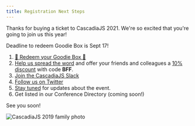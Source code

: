 ```yaml
---
title: Registration Next Steps
---
```

Thanks for buying a ticket to CascadiaJS 2021. We're so excited that you're going to join us this year!

<span class="highlight warning">Deadline to redeem Goodie Box is Sept 17!</span>

1. [🚨 Redeem your Goodie Box 🚨](/home) 
1. [Help us spread the word](/colleague-email) and offer your friends and colleagues a [10% discount](https://ti.to/event-loop/cascadiajs-2021/discount/BFF) with code **BFF**.
1. [Join the CascadiaJS Slack](https://join.slack.com/t/cascadiajs/shared_invite/zt-rdebpq77-bBqGufxZsn24kSCyrY3ipQ)
1. [Follow us on Twitter](https://twitter.com/CascadiaJS)
1. [Stay tuned](http://eepurl.com/dPmCkT) for updates about the event.
1. Get listed in our Conference Directory (coming soon!)

See you soon!

![CascadiaJS 2019 family photo](/images/cjs19-family.jpg)
